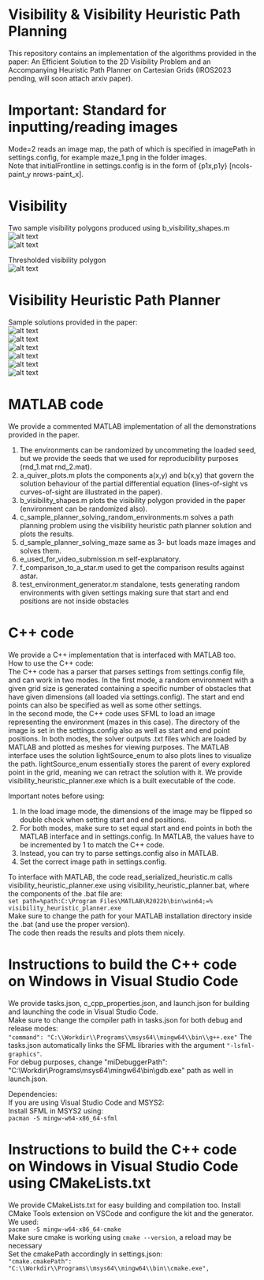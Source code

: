 # Visibility & Visibility Heuristic Path Planning
This repository contains an implementation of the algorithms provided in the paper: An Efficient Solution to the 2D Visibility Problem and an Accompanying Heuristic Path Planner on Cartesian Grids (IROS2023 pending, will soon attach arxiv paper). <br>


# Important: Standard for inputting/reading images
Mode=2 reads an image map, the path of which is specified in imagePath in settings.config, for example maze_1.png in the folder images. <br> 
Note that initialFrontline in settings.config  is in the form of {p1x,p1y} [ncols-paint_y nrows-paint_x].

# Visibility
Two sample visibility polygons produced using b_visibility_shapes.m <br>
![alt text](https://github.com/IbrahimSquared/visibility-heuristic-path-planner/blob/main/Samples/visibility_polygon_5.jpg) <br>
![alt text](https://github.com/IbrahimSquared/visibility-heuristic-path-planner/blob/main/Samples/many_small_obstacles_3.jpg) <br>

Thresholded visibility polygon <br>
![alt text](https://github.com/IbrahimSquared/visibility-heuristic-path-planner/blob/main/Samples/visibility_polygon_5_threshold.jpg) <br>

# Visibility Heuristic Path Planner
Sample solutions provided in the paper: <br>
![alt text](https://github.com/IbrahimSquared/visibility-heuristic-path-planner/blob/main/Samples/step_6.jpg) <br>
![alt text](https://github.com/IbrahimSquared/visibility-heuristic-path-planner/blob/main/Samples/maze_sol_0.png) <br>
![alt text](https://github.com/IbrahimSquared/visibility-heuristic-path-planner/blob/main/Samples/maze_sol_1.png) <br>
![alt text](https://github.com/IbrahimSquared/visibility-heuristic-path-planner/blob/main/Samples/lab_test_result.jpg) <br>
![alt text](https://github.com/IbrahimSquared/visibility-heuristic-path-planner/blob/main/Samples/maze_5_example.jpg) <br>
![alt text](https://github.com/IbrahimSquared/visibility-heuristic-path-planner/blob/main/Samples/maze_6_example.jpg) <br>

# MATLAB code
We provide a commented MATLAB implementation of all the demonstrations provided in the paper. <br>
  1. The environments can be randomized by uncommeting the loaded seed, but we provide the seeds that we used for reproducibility purposes (rnd_1.mat rnd_2.mat).
  2. a_quiver_plots.m plots the components a(x,y) and b(x,y) that govern the solution behaviour of the partial differential equation (lines-of-sight vs curves-of-sight are illustrated in the paper).
  3. b_visibility_shapes.m plots the visibility polygon provided in the paper (environment can be randomized also).
  4. c_sample_planner_solving_random_environments.m solves a path planning problem using the visibility heuristic path planner solution and plots the results.
  5. d_sample_planner_solving_maze same as 3- but loads maze images and solves them.
  6. e_used_for_video_submission.m self-explanatory.
  7. f_comparison_to_a_star.m used to get the comparison results against astar.
  8. test_environment_generator.m standalone, tests generating random environments with given settings making sure that start and end positions are not inside obstacles

# C++ code
We provide a C++ implementation that is interfaced with MATLAB too. <br>
How to use the C++ code: <br>
The C++ code has a parser that parses settings from settings.config file, and can work in two modes. In the first mode, a random environment with a given grid size is generated containing a specific number of obstacles that have given dimensions (all loaded via settings.config). The start and end points can also be specified as well as some other settings. <br>
In the second mode, the C++ code uses SFML to load an image representing the environment (mazes in this case). The directory of the image is set in the settings.config also as well as start and end point positions.
In both modes, the solver outputs .txt files which are loaded by MATLAB and plotted as meshes for viewing purposes. The MATLAB interface uses the solution lightSource_enum to also plots lines to visualize the path. lightSource_enum essentially stores the parent of every explored point in the grid, meaning we can retract the solution with it.
We provide visibility_heuristic_planner.exe which is a built executable of the code. <br>

Important notes before using: <br>
1. In the load image mode, the dimensions of the image may be flipped so double check when setting start and end positions.
2. For both modes, make sure to set equal start and end points in both the MATLAB interface and in settings.config. In MATLAB, the values have to be incremented by 1 to match the C++ code.
3. Instead, you can try to parse settings.config also in MATLAB.
4. Set the correct image path in settings.config.

To interface with MATLAB, the code read_serialized_heuristic.m calls visibility_heuristic_planner.exe using visibility_heuristic_planner.bat, where the components of the .bat file are: <br>
``` set path=%path:C:\Program Files\MATLAB\R2022b\bin\win64;=% ``` <br>
``` visibility_heuristic_planner.exe ``` <br>
Make sure to change the path for your MATLAB installation directory inside the .bat (and use the proper version). <br>
The code then reads the results and plots them nicely.

# Instructions to build the C++ code on Windows in Visual Studio Code
We provide tasks.json, c_cpp_properties.json, and launch.json for building and launching the code in Visual Studio Code. <br>
Make sure to change the compiler path in tasks.json for both debug and release modes: <br>
``` "command": "C:\\Workdir\\Programs\\msys64\\mingw64\\bin\\g++.exe" ```
The tasks.json automatically links the SFML libraries with the argument ``` "-lsfml-graphics" ```. <br>
For debug purposes, change "miDebuggerPath": "C:\\Workdir\\Programs\\msys64\\mingw64\\bin\\gdb.exe" path as well in launch.json. <br>

Dependencies: <br>
If you are using Visual Studio Code and MSYS2: <br>
Install SFML in MSYS2 using:  <br>
``` pacman -S mingw-w64-x86_64-sfml ``` <br>

# Instructions to build the C++ code on Windows in Visual Studio Code using CMakeLists.txt
We provide CMakeLists.txt for easy building and compilation too. Install CMake Tools extension on VSCode and configure the kit and the generator. <br>
We used: <br>
``` pacman -S mingw-w64-x86_64-cmake ``` <br>
Make sure cmake is working using ``` cmake --version ```, a reload may be necessary <br>
Set the cmakePath accordingly in settings.json: <br>
``` "cmake.cmakePath": "C:\\Workdir\\Programs\\msys64\\mingw64\\bin\\cmake.exe", ```
